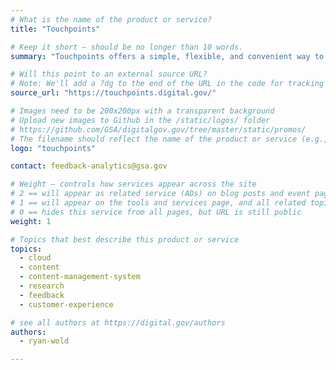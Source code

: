 ```yaml
---
# What is the name of the product or service?
title: "Touchpoints"

# Keep it short — should be no longer than 10 words.
summary: "Touchpoints offers a simple, flexible, and convenient way to start collecting customer feedback so you can focus on serving customers rather than managing surveys"

# Will this point to an external source URL?
# Note: We'll add a ?dg to the end of the URL in the code for tracking purposes
source_url: "https://touchpoints.digital.gov/"

# Images need to be 200x200px with a transparent background
# Upload new images to Github in the /static/logos/ folder
# https://github.com/GSA/digitalgov.gov/tree/master/static/promos/
# The filename should reflect the name of the product or service (e.g., challenge-gov.png)
logo: "touchpoints"

contact: feedback-analytics@gsa.gov

# Weight — controls how services appear across the site
# 2 == will appear as related service (ADs) on blog posts and event pages
# 1 == will appear on the tools and services page, and all related topic pages
# 0 == hides this service from all pages, but URL is still public
weight: 1

# Topics that best describe this product or service
topics:
  - cloud
  - content
  - content-management-system
  - research
  - feedback
  - customer-experience

# see all authors at https://digital.gov/authors
authors:
  - ryan-wold

---
```

